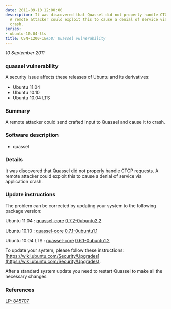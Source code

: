 ```yaml
---
date: 2011-09-10 12:00:00
description: It was discovered that Quassel did not properly handle CTCP requests.
  A remote attacker could exploit this to cause a denial of service via application
  crash.
series:
- ubuntu-10.04-lts
title: USN-1200-1&#58; Quassel vulnerability
---
```


*10 September 2011*

### quassel vulnerability

A security issue affects these releases of Ubuntu and its derivatives:

* Ubuntu 11.04
* Ubuntu 10.10
* Ubuntu 10.04 LTS

### Summary

A remote attacker could send crafted input to Quassel and cause it to crash.

### Software description

* quassel 

### Details

It was discovered that Quassel did not properly handle CTCP requests. A remote attacker could exploit this to cause a denial of service via application crash. 

### Update instructions

The problem can be corrected by updating your system to the following package version:

Ubuntu 11.04
 : [quassel-core](https://launchpad.net/ubuntu/+source/quassel) <span> [0.7.2-0ubuntu2.2](https://launchpad.net/ubuntu/+source/quassel/0.7.2-0ubuntu2.2) </span> 

Ubuntu 10.10
 : [quassel-core](https://launchpad.net/ubuntu/+source/quassel) <span> [0.7.1-0ubuntu1.1](https://launchpad.net/ubuntu/+source/quassel/0.7.1-0ubuntu1.1) </span> 

Ubuntu 10.04 LTS
 : [quassel-core](https://launchpad.net/ubuntu/+source/quassel) <span> [0.6.1-0ubuntu1.2](https://launchpad.net/ubuntu/+source/quassel/0.6.1-0ubuntu1.2) </span> 

To update your system, please follow these instructions: [https://wiki.ubuntu.com/Security/Upgrades](https://wiki.ubuntu.com/Security/Upgrades).

After a standard system update you need to restart Quassel to make all the necessary changes. 

### References

 
 [LP: 845707](https://launchpad.net/bugs/845707)